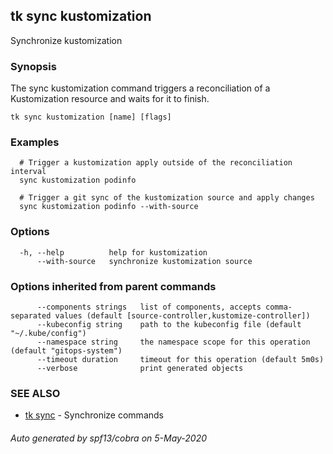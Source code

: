 ## tk sync kustomization

Synchronize kustomization

### Synopsis


The sync kustomization command triggers a reconciliation of a Kustomization resource and waits for it to finish.

```
tk sync kustomization [name] [flags]
```

### Examples

```
  # Trigger a kustomization apply outside of the reconciliation interval
  sync kustomization podinfo

  # Trigger a git sync of the kustomization source and apply changes
  sync kustomization podinfo --with-source

```

### Options

```
  -h, --help          help for kustomization
      --with-source   synchronize kustomization source
```

### Options inherited from parent commands

```
      --components strings   list of components, accepts comma-separated values (default [source-controller,kustomize-controller])
      --kubeconfig string    path to the kubeconfig file (default "~/.kube/config")
      --namespace string     the namespace scope for this operation (default "gitops-system")
      --timeout duration     timeout for this operation (default 5m0s)
      --verbose              print generated objects
```

### SEE ALSO

* [tk sync](tk_sync.md)	 - Synchronize commands

###### Auto generated by spf13/cobra on 5-May-2020
